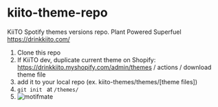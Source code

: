 # kiito-theme-repo

KiiTO Spotify themes versions repo.
Plant Powered Superfuel https://drinkkiito.com/

1) Clone this repo
2) If KiiTO dev, duplicate current theme on Shopify: https://drinkkiito.myshopify.com/admin/themes / actions / download theme file
3) add it to your local repo (ex. kiito-themes/themes/[theme files])
4) ```git init ``` at ```/themes/```
5) ![motifmate](https://i.ibb.co/HngWHhs/connect-motifmate-to-local-repo.png)
